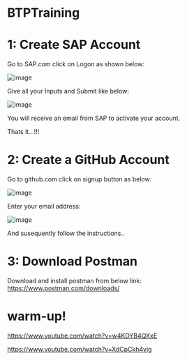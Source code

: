 # BTPTraining

# 1: Create SAP Account

Go to SAP.com
click on Logon as shown below:

![image](https://user-images.githubusercontent.com/102216258/160810597-43eef2b5-208f-44ba-a7a9-65029afc535b.png)

Give all your Inputs and Submit like below:

![image](https://user-images.githubusercontent.com/102216258/160811726-9418c8b7-96a5-41e4-83e6-a1e9b5560e16.png)

You will receive an email from SAP to activate your account.

Thats it...!!! 


# 2: Create a GitHub Account

Go to github.com
click on signup button as below:

![image](https://user-images.githubusercontent.com/102216258/160812266-f157d49a-7329-46c8-9c25-a6fab5fde521.png)

Enter your email address:

![image](https://user-images.githubusercontent.com/102216258/160812445-5ccb0c7d-8c21-45ce-a6a9-fd04bee3beef.png)

And susequently follow the instructions..

# 3: Download Postman

Download and install postman from below link:
https://www.postman.com/downloads/


# warm-up!
https://www.youtube.com/watch?v=w4KDYB4QXxE

https://www.youtube.com/watch?v=XdCpCkh4vjg
